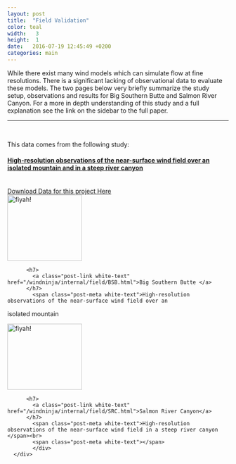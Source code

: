 ```yaml
---
layout: post
title:  "Field Validation"
color: teal
width:   3
height:  1
date:   2016-07-19 12:45:49 +0200
categories: main
---
```

While there exist many wind models which can simulate flow at fine resolutions. There is a significant lacking of observational data to evaluate these models. The two pages below very briefly summarize the study setup, observations and results for Big Southern Butte and Salmon River Canyon. For a more in depth understanding of this study and a full explanation see the link on the sidebar to the full paper.

***

<br>
<div class="col col-3">
<div class="block glass">
<div class="block-body height-10">

<p>This data comes from the following study:</p>
<p></p>
<h4><a href="http://firelab.github.io/windninja/internal/select/validation.html">High-resolution observations of the near-surface wind field over an isolated mountain and in a steep river canyon</a></h4>
<br>
<a href="http://collab.firelab.org/software/projects/wind-obs/repository">Download Data for this project Here</a>
</div>
</div>

</div>
<div class="col col-9">
<div class="col col-12">
  <div class="block red">
      <div class="block-body height-.5">
      <div class="col col-3">
        <a href="/windninja/internal/field/BSB.html"><img src="http://firelab.github.io/windninja/assets/bsb.jpg" alt="fiyah!"
      style="width:170px;height:150px;"></a>
      </div>
      <div class="col col-.5">
      </div>
      <div class="col col-8">

          <h7>
            <a class="post-link white-text" href="/windninja/internal/field/BSB.html">Big Southern Butte </a>
          </h7>
            <span class="post-meta white-text">High-resolution observations of the near-surface wind field over an
isolated mountain </span><br>
            <span class="post-meta white-text"></span>
            </div>
      </div>
  </div>
</div>
<div class="col col-12">
  <div class="block blue">
      <div class="block-body height-.5">
      <div class="col col-3">
      <a href="/windninja/internal/field/SRC.html"><img src="http://firelab.github.io/windninja/assets/SRC.jpg" alt="fiyah!"
    style="width:170px;height:150px;"></a>
      </div>
      <div class="col col-.5">
      </div>
      <div class="col col-8">

          <h7>
            <a class="post-link white-text" href="/windninja/internal/field/SRC.html">Salmon River Canyon</a>
          </h7>
            <span class="post-meta white-text">High-resolution observations of the near-surface wind field in a steep river canyon </span><br>
            <span class="post-meta white-text"></span>
            </div>
      </div>
  </div>
</div>
</div>
